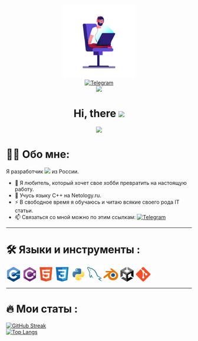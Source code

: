 <div id="header" align="center">
  <img src="Программист-removebg-preview.png" width="200"/>
  <div id="badges">
    <a href="https://t.me/Grushib">
      <img src="https://img.shields.io/badge/Telegram-blue?logo=Telegram&logoColor=white&style=for-the-badge" width="100" alt="Telegram"/>
    </a>
  </div>
  <img src="https://komarev.com/ghpvc/?username=grushaas">
  <h1>
    Hi, there
    <img src="https://media.giphy.com/media/hvRJCLFzcasrR4ia7z/giphy.gif" width="30">
  </h1>
</div>

<div align="center">
  <img src="https://media.giphy.com/media/mJzKn0z9GGkkjRhrI5/giphy.gif" width="400">
</div>

# :man_technologist: Обо мне:
Я разработчик <img src="https://media.giphy.com/media/WUlplcMpOCEmTGBtBW/giphy.gif" width="30"> из России. 
- :telescope: Я любитель, который хочет свое хобби превратить на настоящую работу. 
- :seedling: Учусь языку C++ на Netology.ru.
- :zap: В свободное время я обучаюсь и читаю всякие своего рода IT статьи.
- :mailbox: Связаться со мной можно по этим ссылкам: [![Telegram](https://shields.io/badge/Telegram-blue?logo=telegram&logoColor=white&style=flat-square)](https://t.me/Grushib)

---

# :hammer_and_wrench: Языки и инструменты :
<div>
  <img src="https://github.com/devicons/devicon/blob/master/icons/cplusplus/cplusplus-original.svg" title="CPlusPlus" alt="C++" width="40" height="40">
  <img src="https://github.com/devicons/devicon/blob/master/icons/csharp/csharp-original.svg" title="Csharp" alt="C#" width="40" height="40">
  <img src="https://github.com/devicons/devicon/blob/master/icons/html5/html5-original.svg" title="HTML5" alt="HTML" width="40" height="40">
  <img src="https://github.com/devicons/devicon/blob/master/icons/css3/css3-original.svg" title="CSS3" alt="CSS" width="40" height="40">
  <img src="https://github.com/devicons/devicon/blob/master/icons/python/python-original.svg" title="Python" alt="Python" width="40" height="40">
  <img src="https://github.com/devicons/devicon/blob/master/icons/mysql/mysql-original.svg" title="MySQL" alt="mysql" width="40" height="40">
  <img src="https://github.com/devicons/devicon/blob/master/icons/blender/blender-original.svg" title="Blender" alt="blender" width="40" height="40">
  <img src="https://github.com/devicons/devicon/blob/master/icons/unity/unity-original.svg" title="Unity" alt="Unity" width="40" height="40">
  <img src="https://github.com/devicons/devicon/blob/master/icons/git/git-original.svg" title="Git" alt="Git" width="40" height="40">
</div>

---

# :fire: Мои статы : 
[![GitHub Streak](https://github-readme-streak-stats.herokuapp.com?user=grushaas&theme=dark&hide_border=true&date_format=M%20j%5B%2C%20Y%5D)](https://git.io/streak-stats)<br>
[![Top Langs](https://github-readme-stats.vercel.app/api/top-langs/?username=grushaas&border_color=black&theme=dark&layout=compact)](https://github.com/anuraghazra/github-readme-stats)
